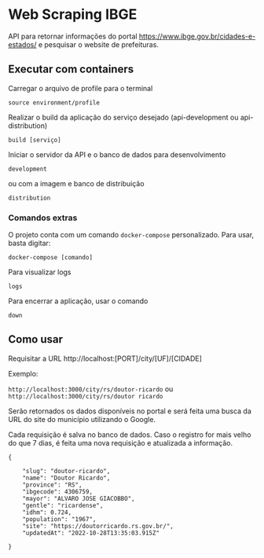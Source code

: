 # Web Scraping IBGE

API para retornar informações do portal https://www.ibge.gov.br/cidades-e-estados/ e pesquisar o website de prefeituras.

## Executar com containers

Carregar o arquivo de profile para o terminal

```
source environment/profile
```

Realizar o build da aplicação do serviço desejado (api-development ou api-distribution)
```
build [serviço]
```

Iniciar o servidor da API e o banco de dados para desenvolvimento
```
development
```

ou com a imagem e banco de distribuição
```
distribution
```


### Comandos extras

O projeto conta com um comando `docker-compose` personalizado. Para usar, basta digitar:
```
docker-compose [comando]
```

Para visualizar logs
```
logs
```

Para encerrar a aplicação, usar o comando
```
down
```

## Como usar

Requisitar a URL http://localhost:[PORT]/city/[UF]/[CIDADE]

Exemplo:

`http://localhost:3000/city/rs/doutor-ricardo` ou `http://localhost:3000/city/rs/doutor ricardo`


Serão retornados os dados disponíveis no portal e será feita uma busca da URL do site do município utilizando o Google.

Cada requisição é salva no banco de dados. Caso o registro for mais velho do que 7 dias, é feita uma nova requisição e atualizada a informação.
```
{

    "slug": "doutor-ricardo",
    "name": "Doutor Ricardo",
    "province": "RS",
    "ibgecode": 4306759,
    "mayor": "ALVARO JOSE GIACOBBO",
    "gentle": "ricardense",
    "idhm": 0.724,
    "population": "1967",
    "site": "https://doutorricardo.rs.gov.br/",
    "updatedAt": "2022-10-28T13:35:03.915Z"

}
```